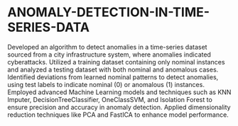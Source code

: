 # ANOMALY-DETECTION-IN-TIME-SERIES-DATA

Developed an algorithm to detect anomalies in a time-series dataset sourced from a city infrastructure system, where anomalies indicated cyberattacks.
Utilized a training dataset containing only nominal instances and analyzed a testing dataset with both nominal and anomalous cases.
Identified deviations from learned nominal patterns to detect anomalies, using test labels to indicate nominal (0) or anomalous (1) instances.
Employed advanced Machine Learning models and techniques such as KNN Imputer, DecisionTreeClassifier, OneClassSVM, and Isolation Forest to ensure precision and accuracy in anomaly detection.
Applied dimensionality reduction techniques like PCA and FastICA to enhance model performance.
